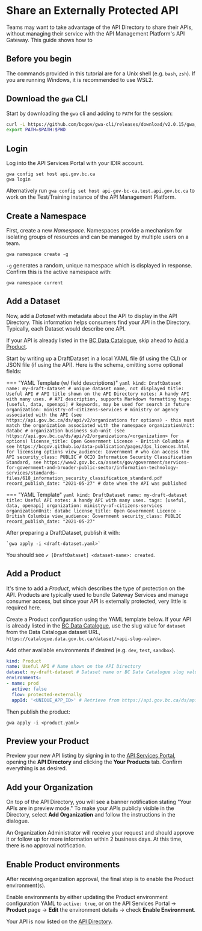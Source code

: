 # Share an Externally Protected API

Teams may want to take advantage of the API Directory to share their APIs, without managing their service with the API Management Platform's API Gateway. This guide shows how to 

## Before you begin

The commands provided in this tutorial are for a Unix shell (e.g. `bash`, `zsh`). If you are running Windows, it is recommended to use WSL2.

## Download the `gwa` CLI 

Start by downloading the `gwa` cli and adding to `PATH` for the session:

```sh
curl -L https://github.com/bcgov/gwa-cli/releases/download/v2.0.15/gwa_Linux_x86_64.tgz | tar -zxf -
export PATH=$PATH:$PWD
```

## Login

Log into the API Services Portal with your IDIR account.

```
gwa config set host api.gov.bc.ca
gwa login
```

Alternatively run `gwa config set host api-gov-bc-ca.test.api.gov.bc.ca` to work on the Test/Training instance of the API Management Platform. 

## Create a Namespace

First, create a new *Namespace*. Namespaces provide a mechanism for isolating groups of resources and can be managed by multiple users on a team.

```
gwa namespace create -g
```

`-g` generates a random, unique namespace which is displayed in response. Confirm this is the active namespace with:

```
gwa namespace current
```

## Add a Dataset

Now, add a *Dataset* with metadata about the API to display in the API Directory. This information helps consumers find your API in the Directory. Typically, each Dataset would describe one API.

If your API is already listed in the [BC Data Catalogue](https://catalogue.data.gov.bc.ca/), skip ahead to [Add a Product](#add-a-product).

Start by writing up a DraftDataset in a local YAML file (if using the CLI) or JSON file (if using the API). Here is the schema, omitting some optional fields:

=== "YAML Template (w/ field descriptions)"
    ```yaml
    kind: DraftDataset
    name: my-draft-dataset # unique dataset name, not displayed
    title: Useful API # API title shown on the API Directory
    notes: A handy API with many uses. # API description, supports Markdown formatting
    tags: [useful, data, openapi] # keywords, may be used for search in future
    organization: ministry-of-citizens-services # ministry or agency associated with the API (see https://api.gov.bc.ca/ds/api/v2/organizations for options) - this must match the organization associated with the namespace
    organizationUnit: databc # organization business sub-unit (see https://api.gov.bc.ca/ds/api/v2/organizations/<organization> for options)
    license_title: Open Government Licence - British Columbia # see https://bcgov.github.io/data-publication/pages/dps_licences.html for licensing options
    view_audience: Government # who can access the API
    security_class: PUBLIC # OCIO Information Security Classification Standard, see https://www2.gov.bc.ca/assets/gov/government/services-for-government-and-broader-public-sector/information-technology-services/standards-files/618_information_security_classification_standard.pdf
    record_publish_date: "2021-05-27" # date when the API was published
    ```

=== "YAML Template"
    ```yaml
    kind: DraftDataset
    name: my-draft-dataset
    title: Useful API
    notes: A handy API with many uses.
    tags: [useful, data, openapi]
    organization: ministry-of-citizens-services
    organizationUnit: databc
    license_title: Open Government Licence - British Columbia
    view_audience: Government
    security_class: PUBLIC
    record_publish_date: "2021-05-27"
    ```

After preparing a DraftDataset, publish it with:

```
`gwa apply -i <draft-dataset.yaml>`
```

You should see `✔ [DraftDataset] <dataset-name>: created`.

## Add a Product

It's time to add a *Product*, which describes the type of protection on the API. Products are typically used to bundle Gateway Services and manage consumer access, but since your API is externally protected, very little is required here.

Create a Product configuration using the YAML template below. If your API is already listed in the [BC Data Catalogue](https://catalogue.data.gov.bc.ca/), use the slug value for `dataset` from the Data Catalogue dataset URL, `https://catalogue.data.gov.bc.ca/dataset/<api-slug-value>`.

Add other available environments if desired (e.g. `dev`, `test`, `sandbox`).

```yaml title="Product YAML Template"
kind: Product
name: Useful API # Name shown on the API Directory
dataset: my-draft-dataset # Dataset name or BC Data Catalogue slug value
environments:
- name: prod
  active: false
  flow: protected-externally
  appId: '<UNIQUE_APP_ID>' # Retrieve from https://api.gov.bc.ca/ds/api/v2/identifiers/environment.
```

Then publish the product:

```
gwa apply -i <product.yaml>
```

## Preview your Product

Preview your new API listing by signing in to the [API Services Portal](https://api.gov.bc.ca/), opening the **API Directory** and clicking the **Your Products** tab. Confirm everything is as desired.

## Add your Organization

On top of the API Directory, you will see a banner notification stating "Your APIs are in preview mode." To make your APIs publicly visible in the Directory, select **Add Organization** and follow the instructions in the dialogue.

An Organization Administrator will receive your request and should approve it or follow up for more information within 2 business days. At this time, there is no approval notification.

## Enable Product environments

After receiving organization approval, the final step is to enable the Product environment(s).

Enable environments by either updating the Product environment configuration YAML to `active: true`, or on the API Services Portal -> **Product** page -> **Edit** the environment details -> check **Enable Environment**.

Your API is now listed on the [API Directory](https://api.gov.bc.ca/devportal/api-directory).